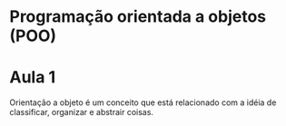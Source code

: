 # Programação orientada a objetos (POO)

# Aula 1

Orientação a objeto é um conceito que está relacionado com a idéia de classificar, organizar e abstrair coisas.
